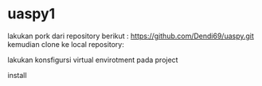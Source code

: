 # uaspy1
lakukan pork dari repository berikut : https://github.com/Dendi69/uaspy.git kemudian clone
ke local repository:


lakukan konsfigursi virtual envirotment pada project


install 

